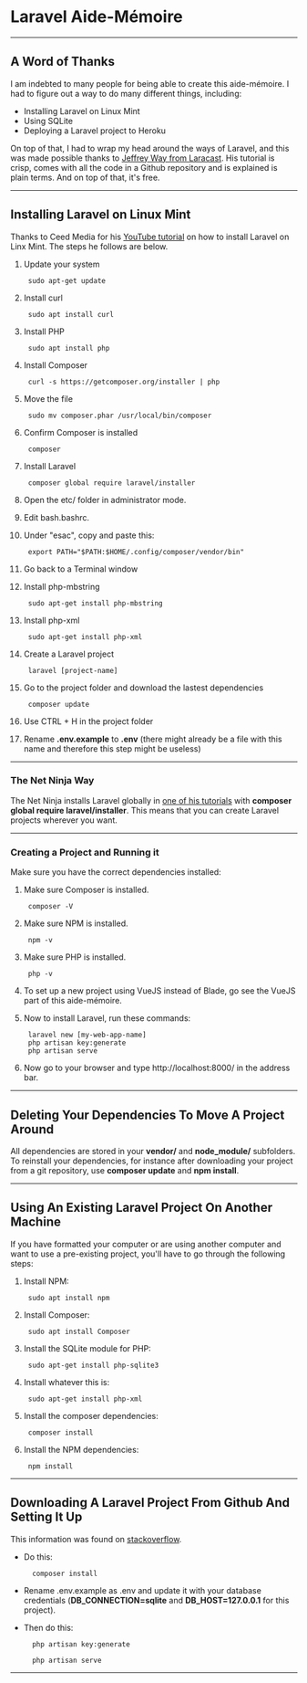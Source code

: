 # Laravel Aide-Mémoire

---

## A Word of Thanks

I am indebted to many people for being able to create this aide-mémoire. I had to figure out a way to do many different things, including:

- Installing Laravel on Linux Mint
- Using SQLite
- Deploying a Laravel project to Heroku

On top of that, I had to wrap my head around the ways of Laravel, and this was made possible thanks to [Jeffrey Way from Laracast](https://laracasts.com/series/laravel-8-from-scratch). His tutorial is crisp, comes with all the code in a Github repository and is explained is plain terms. And on top of that, it's free.

---

## Installing Laravel on Linux Mint

Thanks to Ceed Media for his [YouTube tutorial](https://www.youtube.com/watch?v=cVecpIbonnU) on how to install Laravel on Linx Mint. The steps he follows are below.

1. Update your system

        sudo apt-get update

1. Install curl

        sudo apt install curl

1. Install PHP

        sudo apt install php

1. Install Composer

        curl -s https://getcomposer.org/installer | php

1. Move the file

        sudo mv composer.phar /usr/local/bin/composer

1. Confirm Composer is installed

        composer

1. Install Laravel

        composer global require laravel/installer

1. Open the etc/ folder in administrator mode.

1. Edit bash.bashrc.

1. Under "esac", copy and paste this:

        export PATH="$PATH:$HOME/.config/composer/vendor/bin"

1. Go back to a Terminal window

1. Install php-mbstring

        sudo apt-get install php-mbstring

1. Install php-xml

        sudo apt-get install php-xml

1. Create a Laravel project

        laravel [project-name]

1. Go to the project folder and download the lastest dependencies

        composer update

1. Use CTRL + H in the project folder
1. Rename **.env.example** to **.env** (there might already be a file with this name and therefore this step might be useless)

---

### The Net Ninja Way

The Net Ninja installs Laravel globally in [one of his tutorials](https://www.youtube.com/watch?v=E74_WZpjeKA) with **composer global require laravel/installer**. This means that you can create Laravel projects wherever you want.

---

### Creating a Project and Running it

Make sure you have the correct dependencies installed:

1. Make sure Composer is installed.

        composer -V

1. Make sure NPM is installed.

        npm -v

1. Make sure PHP is installed.

        php -v

1. To set up a new project using VueJS instead of Blade, go see the VueJS part of this aide-mémoire.
1. Now to install Laravel, run these commands:

        laravel new [my-web-app-name]
        php artisan key:generate
        php artisan serve

1. Now go to your browser and type http://localhost:8000/ in the address bar.

---

## Deleting Your Dependencies To Move A Project Around

All dependencies are stored in your **vendor/** and **node_module/** subfolders. To reinstall your dependencies, for instance after downloading your project from a git repository, use **composer update** and **npm install**.

---

## Using An Existing Laravel Project On Another Machine

If you have formatted your computer or are using another computer and want to use a pre-existing project, you'll have to go through the following steps:

1. Install NPM:

        sudo apt install npm

2. Install Composer:

        sudo apt install Composer

3. Install the SQLite module for PHP:

        sudo apt-get install php-sqlite3

4. Install whatever this is:

        sudo apt-get install php-xml

5. Install the composer dependencies:

        composer install

6. Install the NPM dependencies:

        npm install

---

## Downloading A Laravel Project From Github And Setting It Up

This information was found on [stackoverflow](http://stackoverflow.com/questions/48116952/ddg#48117041).

- Do this:

        composer install

- Rename .env.example as .env and update it with your database credentials (**DB_CONNECTION=sqlite**
and **DB_HOST=127.0.0.1** for this project).

- Then do this:


        php artisan key:generate

        php artisan serve 

---

